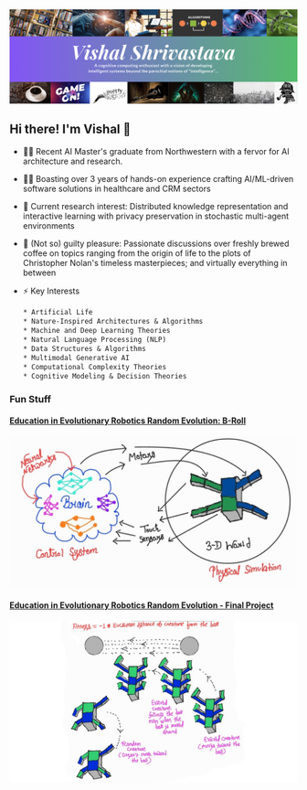 <img src="Cover.png" />

## Hi there! I'm Vishal 👋


<!--
🤝 Connect with me:

<a href="https://www.linkedin.com/in/shri-v/"><img align="left" src="https://user-images.githubusercontent.com/114791876/228120495-93281a5a-9a0a-4787-a523-40306f6a12b2.png" alt="Vishal | LinkedIn" width='150' height='40'/></a>
<a href="https://www.instagram.com/v.the.wise/"><img align="left" src="https://user-images.githubusercontent.com/114791876/228122774-2133e69a-106b-41c9-96a1-a10cc50c8493.png" alt="Vishal | Instagram" width='150' height='40'/></a>
<a href="https://medium.com/@shrivastava_vishal"><img align="left" src="https://user-images.githubusercontent.com/114791876/228120670-f1d377e0-48b6-46a6-b8e1-8b748b630a2b.png" alt="Vishal | Medium" width='150' height='40'/></a>
<a href="https://www.youtube.com/channel/UCrQP9kdRmtVdF35Jfdct9nA"><img align="left" src="https://user-images.githubusercontent.com/114791876/228123060-73b12095-e934-43b5-b54a-934574caad20.png" alt="Vishal | YouTube" width='150' height='40'/></a>
</br>
</br>
-->

- :man_student: Recent AI Master's graduate from Northwestern with a fervor for AI architecture and research.
- :man_technologist: Boasting over 3 years of hands-on experience crafting AI/ML-driven software solutions in healthcare and CRM sectors
- :telescope: Current research interest: Distributed knowledge representation and interactive learning with privacy preservation in stochastic multi-agent environments
- :speech_balloon: (Not so) guilty pleasure: Passionate discussions over freshly brewed coffee on topics ranging from the origin of life to the plots of Christopher Nolan's timeless masterpieces; and virtually everything in between

- ⚡ Key Interests
    ```
    * Artificial Life
    * Nature-Inspired Architectures & Algorithms
    * Machine and Deep Learning Theories
    * Natural Language Processing (NLP)
    * Data Structures & Algorithms
    * Multimodal Generative AI
    * Computational Complexity Theories
    * Cognitive Modeling & Decision Theories
    ```

### <b>Fun Stuff</b>

#### [Education in Evolutionary Robotics Random Evolution: B-Roll](https://youtu.be/JzwM6oWdAnE)
[![Artificial Life](b_roll.jpeg)](https://youtu.be/JzwM6oWdAnE)

#### [Education in Evolutionary Robotics Random Evolution - Final Project](https://youtu.be/cxVyn95cWYo)
[![Artificial Life](hypothesis.png)](https://youtu.be/cxVyn95cWYo)
